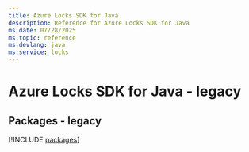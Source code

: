 ```yaml
---
title: Azure Locks SDK for Java
description: Reference for Azure Locks SDK for Java
ms.date: 07/28/2025
ms.topic: reference
ms.devlang: java
ms.service: locks
---
```

# Azure Locks SDK for Java - legacy
## Packages - legacy
[!INCLUDE [packages](locks-index.md)]